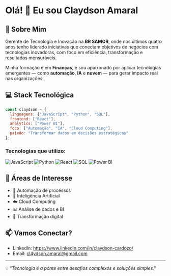 # Olá! 👋 Eu sou Claydson Amaral

## 🚀 Sobre Mim

Gerente de Tecnologia e Inovação na **BR SAMOR**, onde nos últimos quatro anos tenho liderado iniciativas que conectam objetivos de negócios com tecnologias inovadoras, com foco em eficiência, transformação e resultados mensuráveis.

Minha formação é em **Finanças**, e sou apaixonado por aplicar tecnologias emergentes — como **automação**, **IA** e **nuvem** — para gerar impacto real nas organizações.

## 💻 Stack Tecnológica

```javascript
const claydson = {
  linguagens: ["JavaScript", "Python", "SQL"],
  frontend: ["React"],
  analytics: ["Power BI"],
  foco: ["Automação", "IA", "Cloud Computing"],
  paixão: "Transformar dados em decisões estratégicas"
};
```

### Tecnologias que utilizo:

![JavaScript](https://img.shields.io/badge/-JavaScript-F7DF1E?style=flat-square&logo=javascript&logoColor=black)
![Python](https://img.shields.io/badge/-Python-3776AB?style=flat-square&logo=python&logoColor=white)
![React](https://img.shields.io/badge/-React-61DAFB?style=flat-square&logo=react&logoColor=black)
![SQL](https://img.shields.io/badge/-SQL-4479A1?style=flat-square&logo=postgresql&logoColor=white)
![Power BI](https://img.shields.io/badge/-Power%20BI-F2C811?style=flat-square&logo=powerbi&logoColor=black)

## 🎯 Áreas de Interesse

- 🤖 Automação de processos
- 🧠 Inteligência Artificial
- ☁️ Cloud Computing
- 📊 Análise de dados e BI
- 🔄 Transformação digital

## 📫 Vamos Conectar?

- LinkedIn: https://www.linkedin.com/in/claydson-cardozo/
- Email: cl4ydson.amaral@gmail.com

---

💡 *"Tecnologia é a ponte entre desafios complexos e soluções simples."*

